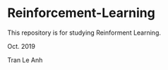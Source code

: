 # Reinforcement-Learning

This repository is for studying Reinforment Learning.

Oct. 2019

Tran Le Anh
